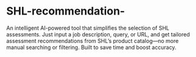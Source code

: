 # SHL-recommendation-
An intelligent AI-powered tool that simplifies the selection of SHL assessments. Just input a job description, query, or URL, and get tailored assessment recommendations from SHL’s product catalog—no more manual searching or filtering. Built to save time and boost accuracy.
